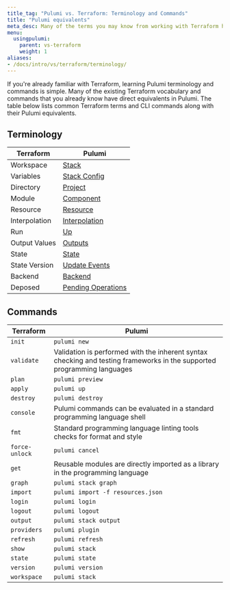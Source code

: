```yaml
---
title_tag: "Pulumi vs. Terraform: Terminology and Commands"
title: "Pulumi equivalents"
meta_desc: Many of the terms you may know from working with Terraform have direct equivalents in Pulumi. Here is a list of common terms and how they relate to Pulumi.
menu:
  usingpulumi:
    parent: vs-terraform
    weight: 1
aliases:
- /docs/intro/vs/terraform/terminology/
---
```


<style>
    main table {
        font-size: 0.94em;
        width: 100%;
    }

    main table th:first-child,
    main table td:first-child {
        width: 33%;
    }
</style>

If you're already familiar with Terraform, learning Pulumi terminology and commands is simple. Many of the existing Terraform vocabulary and commands that you already know have direct equivalents in Pulumi. The table below lists common Terraform terms and CLI commands along with their Pulumi equivalents.

## Terminology

| Terraform | Pulumi |
| --------- | ------ |
| Workspace | [Stack](/docs/concepts/stack/) |
| Variables | [Stack Config](/docs/concepts/config/) |
| Directory | [Project](/docs/concepts/projects/) |
| Module | [Component](/docs/concepts/resources/components/) |
| Resource | [Resource](/docs/concepts/resources/) |
| Interpolation | [Interpolation](/docs/concepts/inputs-outputs#outputs-and-strings) |
| Run | [Up](/docs/cli/pulumi_up/) |
| Output Values | [Outputs](/docs/concepts/inputs-outputs/) |
| State | [State](/docs/concepts/state/) |
| State Version | [Update Events](/docs/reference/service-rest-api#list-update-events) |
| Backend | [Backend](/docs/concepts/state/) |
| Deposed | [Pending Operations](/docs/support/troubleshooting#interrupted-update-recovery) |

## Commands

| Terraform | Pulumi |
| --------- | ------ |
| `init` | `pulumi new` |
| `validate` | Validation is performed with the inherent syntax checking and testing frameworks in the supported programming languages |
| `plan` | `pulumi preview` |
| `apply` | `pulumi up` |
| `destroy` | `pulumi destroy` |
| `console` | Pulumi commands can be evaluated in a standard programming language shell |
| `fmt` | Standard programming language linting tools checks for format and style |
| `force-unlock` | `pulumi cancel` |
| `get` | Reusable modules are directly imported as a library in the programming language |
| `graph` | `pulumi stack graph` |
| `import` | `pulumi import -f resources.json` |
| `login` | `pulumi login` |
| `logout` | `pulumi logout` |
| `output` | `pulumi stack output` |
| `providers` | `pulumi plugin` |
| `refresh` | `pulumi refresh` |
| `show` | `pulumi stack` |
| `state` | `pulumi state` |
| `version` | `pulumi version` |
| `workspace` | `pulumi stack` |
